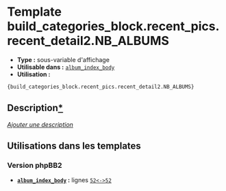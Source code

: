 # Template build_categories_block.recent_pics.recent_detail2.NB_ALBUMS
* __Type :__ sous-variable d'affichage
* __Utilisable dans :__ [`album_index_body`](../tpl/album_index_body.md#readme)
* __Utilisation :__

```html
{build_categories_block.recent_pics.recent_detail2.NB_ALBUMS}
```

## Description[*](https://fa-tvars.appspot.com/var/build_categories_block.recent_pics.recent_detail2.NB_ALBUMS)
[*Ajouter une description*](https://fa-tvars.appspot.com/var/build_categories_block.recent_pics.recent_detail2.NB_ALBUMS)

## Utilisations dans les templates

### Version phpBB2
* __[`album_index_body`](../tpl/album_index_body.md#readme) :__ lignes [`52`](../src/subsilver/album_index_body.tpl#L52)[`<->`](../src/subsilver/album_index_body.tpl#L52-L52)[`52`](../src/subsilver/album_index_body.tpl#L52)


